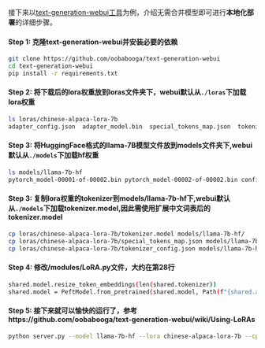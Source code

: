接下来以[text-generation-webui工具](https://github.com/oobabooga/text-generation-webui)为例，介绍无需合并模型即可进行**本地化部署**的详细步骤。


#### Step 1: 克隆text-generation-webui并安装必要的依赖
```bash
git clone https://github.com/oobabooga/text-generation-webui
cd text-generation-webui
pip install -r requirements.txt
```

#### Step 2: 将下载后的lora权重放到loras文件夹下，webui默认从`./loras`下加载lora权重
```bash
ls loras/chinese-alpaca-lora-7b
adapter_config.json  adapter_model.bin  special_tokens_map.json  tokenizer_config.json  tokenizer.model
```

#### Step 3: 将HuggingFace格式的llama-7B模型文件放到models文件夹下,webui默认从`./models`下加载hf权重
```bash
ls models/llama-7b-hf
pytorch_model-00001-of-00002.bin pytorch_model-00002-of-00002.bin config.json pytorch_model.bin.index.json generation_config.json
```

#### Step 3: 复制lora权重的tokenizer到models/llama-7b-hf下,webui默认从`./models`下加载tokenizer.model,因此需使用扩展中文词表后的tokenizer.model
```bash
cp loras/chinese-alpaca-lora-7b/tokenizer.model models/llama-7b-hf/
cp loras/chinese-alpaca-lora-7b/special_tokens_map.json models/llama-7b-hf/
cp loras/chinese-alpaca-lora-7b/tokenizer_config.json models/llama-7b-hf/
```

#### Step 4: 修改/modules/LoRA.py文件，大约在第28行
```bash
shared.model.resize_token_embeddings(len(shared.tokenizer))
shared.model = PeftModel.from_pretrained(shared.model, Path(f"{shared.args.lora_dir}/{lora_name}"), **params)
```

#### Step 5: 接下来就可以愉快的运行了，参考https://github.com/oobabooga/text-generation-webui/wiki/Using-LoRAs
```bash
python server.py --model llama-7b-hf --lora chinese-alpaca-lora-7b --cpu
```